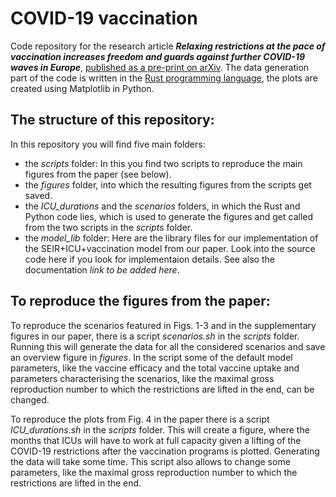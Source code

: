 # COVID-19 vaccination

Code repository for the research article ***Relaxing restrictions at the pace of vaccination increases freedom and guards against further COVID-19 waves in Europe***, [published as a pre-print on arXiv](https://arxiv.org/abs/2103.06228). The data generation part of the code is written in the [Rust programming language](https://www.rust-lang.org/), the plots are created using Matplotlib in Python.

## The structure of this repository:
In this repository you will find five main folders:
* the _scripts_ folder: In this you find two scripts to reproduce the main figures from the paper (see below).
* the _figures_ folder, into which the resulting figures from the scripts get saved.
* the *ICU_durations* and the *scenarios* folders, in which the Rust and Python code lies, which is used to generate the figures and get called from the two scripts in the *scripts* folder.
* the *model_lib* folder: Here are the library files for our implementation of the SEIR+ICU+vaccination model from our paper. Look into the source code here if you look for implementaion details. See also the documentation *link to be added here*.
## To reproduce the figures from the paper:
To reproduce the scenarios featured in Figs. 1-3 and in the supplementary figures in our paper, there is a script *scenarios.sh* in the *scripts* folder. Running this will generate the data for all the considered scenarios and save an overview figure in *figures*. In the script some of the default model parameters, like the vaccine efficacy and the total vaccine uptake and parameters characterising the scenarios, like the maximal gross reproduction number to which the restrictions are lifted in the end, can be changed.

To reproduce the plots from Fig. 4 in the paper there is a script *ICU_durations.sh* in the *scripts* folder. This will create a figure, where the months that ICUs will have to work at full capacity given a lifting of the COVID-19 restrictions after the vaccination programs is plotted. Generating the data will take some time. This script also allows to change some parameters, like the maximal gross reproduction number to which the restrictions are lifted in the end.

